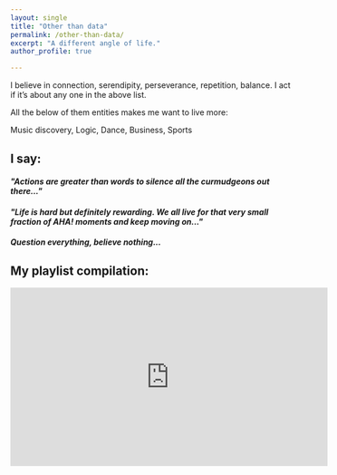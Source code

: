 ```yaml
---
layout: single
title: "Other than data"
permalink: /other-than-data/
excerpt: "A different angle of life."
author_profile: true

---
```


I believe in connection, serendipity, perseverance, repetition, balance. I act if it’s about any one in the above list.

All the below of them entities makes me want to live more:

Music discovery, Logic, Dance, Business, Sports

## I say:

#### *"Actions are greater than words to silence all the curmudgeons out there..."*

#### *"Life is hard but definitely rewarding. We all live for that very small fraction of AHA! moments and keep moving on..."*

#### *Question everything, believe nothing...*

## My playlist compilation:

<iframe width="560" height="315" src="https://www.youtube.com/embed/videoseries?list=PL1vIte-UiQLgC70xgF6nDV1KTFtiM_1Vd" frameborder="0" allow="accelerometer; autoplay; encrypted-media; gyroscope; picture-in-picture" allowfullscreen></iframe>